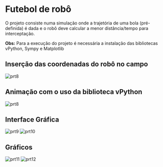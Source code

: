 # Futebol de robô
O projeto consiste numa simulação onde a trajetória de uma bola (pré-definida) é dada e o robô deve calcular a menor distância/tempo para interceptação.

**Obs:** Para a execução do projeto é necessária a instalação das bibliotecas vPython, Sympy e Matplotlib

## Inserção das coordenadas do robô no campo
![prt8](https://user-images.githubusercontent.com/56837996/89851819-c6191800-db63-11ea-8348-9881eb534c5e.JPG)

## Animação com o uso da biblioteca vPython
![prt8](https://user-images.githubusercontent.com/56837996/89852278-e5647500-db64-11ea-901c-9dc95efecaa0.gif)

## Interface Gráfica
![prt9](https://user-images.githubusercontent.com/56837996/89852380-16dd4080-db65-11ea-9b0a-689ff04dbed2.JPG)
![prt10](https://user-images.githubusercontent.com/56837996/89852427-2fe5f180-db65-11ea-98cb-11bdc81ce685.JPG)

## Gráficos
![prt11](https://user-images.githubusercontent.com/56837996/89852702-cf0ae900-db65-11ea-81d7-42f17f1aa009.png)
![prt12](https://user-images.githubusercontent.com/56837996/89852649-b569a180-db65-11ea-97d6-b8e98d4e66d9.JPG)
